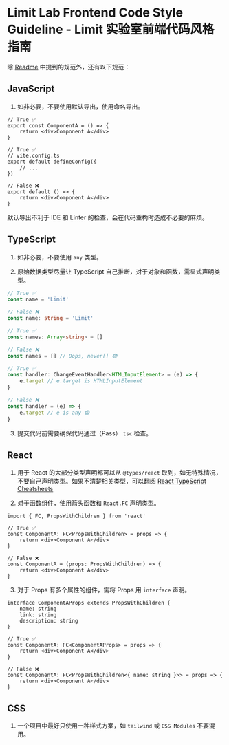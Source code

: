 # Limit Lab Frontend Code Style Guideline - Limit 实验室前端代码风格指南

除 [Readme](../README.md) 中提到的规范外，还有以下规范：

## JavaScript

1. 如非必要，不要使用默认导出，使用命名导出。

```tsx
// True ✅
export const ComponentA = () => {
    return <div>Component A</div>
}

// True ✅
// vite.config.ts
export default defineConfig({
    // ...
})

// False ❌
export default () => {
    return <div>Component A</div>
}
```

默认导出不利于 IDE 和 Linter 的检查，会在代码重构时造成不必要的麻烦。

## TypeScript

1. 如非必要，不要使用 `any` 类型。

2. 原始数据类型尽量让 TypeScript 自己推断，对于对象和函数，需显式声明类型。

```ts
// True ✅
const name = 'Limit'

// False ❌
const name: string = 'Limit'

// True ✅
const names: Array<string> = []

// False ❌
const names = [] // Oops, never[] 😨

// True ✅
const handler: ChangeEventHandler<HTMLInputElement> = (e) => {
    e.target // e.target is HTMLInputElement
}

// False ❌
const handler = (e) => {
    e.target // e is any 😨
}
```

3. 提交代码前需要确保代码通过（Pass） `tsc` 检查。

## React

1. 用于 React 的大部分类型声明都可以从 `@types/react` 取到，如无特殊情况，不要自己声明类型。如果不清楚相关类型，可以翻阅 [React TypeScript Cheatsheets](https://react-typescript-cheatsheet.netlify.app/)

2. 对于函数组件，使用箭头函数和 `React.FC` 声明类型。

```tsx
import { FC, PropsWithChildren } from 'react'

// True ✅
const ComponentA: FC<PropsWithChildren> = props => {
    return <div>Component A</div>
}

// False ❌
const ComponentA = (props: PropsWithChildren) => {
    return <div>Component A</div>
}
```

3. 对于 Props 有多个属性的组件，需将 Props 用 `interface` 声明。

```tsx
interface ComponentAProps extends PropsWithChildren {
    name: string
    link: string
    description: string
}

// True ✅
const ComponentA: FC<ComponentAProps> = props => {
    return <div>Component A</div>
}

// False ❌
const ComponentA: FC<PropsWithChildren<{ name: string }>> = props => {
    return <div>Component A</div>
}
```

## CSS

1. 一个项目中最好只使用一种样式方案，如 `tailwind` 或 `CSS Modules` 不要混用。
